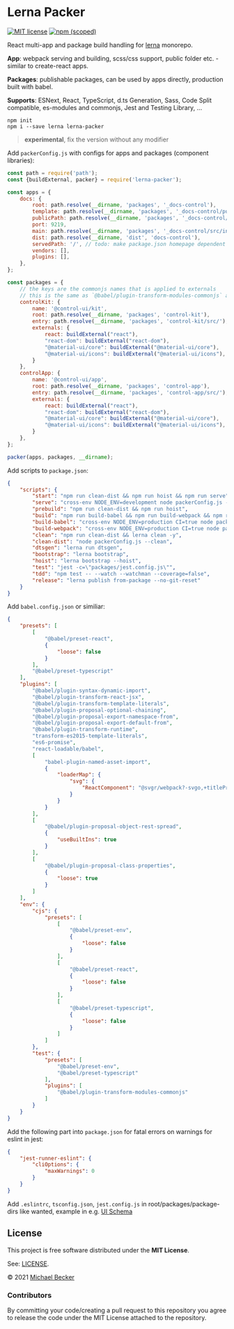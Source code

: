# Lerna Packer

[![MIT license](https://img.shields.io/npm/l/@ui-schema/ui-schema?style=flat-square)](https://github.com/ui-schema/ui-schema/blob/master/LICENSE)
[![npm (scoped)](https://img.shields.io/npm/v/lerna-packer?style=flat-square)](https://www.npmjs.com/package/lerna-packer)

React multi-app and package build handling for [lerna](https://github.com/lerna/lerna) monorepo.

**App**: webpack serving and building, scss/css support, public folder etc. - similar to create-react apps.

**Packages**: publishable packages, can be used by apps directly, production built with babel.

**Supports**: ESNext, React, TypeScript, d.ts Generation, Sass, Code Split compatible, es-modules and commonjs, Jest and Testing Library, ...

    npm init
    npm i --save lerna lerna-packer

> **experimental**, fix the version without any modifier

Add `packerConfig.js` with configs for apps and packages (component libraries):

```js
const path = require('path');
const {buildExternal, packer} = require('lerna-packer');

const apps = {
    docs: {
        root: path.resolve(__dirname, 'packages', '_docs-control'),
        template: path.resolve(__dirname, 'packages', '_docs-control/public/index.html'),
        publicPath: path.resolve(__dirname, 'packages', '_docs-control/public'),// dev-server
        port: 9219,
        main: path.resolve(__dirname, 'packages', '_docs-control/src/index.tsx'),
        dist: path.resolve(__dirname, 'dist', 'docs-control'),
        servedPath: '/', // todo: make package.json homepage dependent
        vendors: [],
        plugins: [],
    },
};

const packages = {
    // the keys are the commonjs names that is applied to externals
    // this is the same as `@babel/plugin-transform-modules-commonjs` applies
    controlKit: {
        name: '@control-ui/kit',
        root: path.resolve(__dirname, 'packages', 'control-kit'),
        entry: path.resolve(__dirname, 'packages', 'control-kit/src/'),
        externals: {
            react: buildExternal("react"),
            "react-dom": buildExternal("react-dom"),
            "@material-ui/core": buildExternal("@material-ui/core"),
            "@material-ui/icons": buildExternal("@material-ui/icons"),
        }
    },
    controlApp: {
        name: '@control-ui/app',
        root: path.resolve(__dirname, 'packages', 'control-app'),
        entry: path.resolve(__dirname, 'packages', 'control-app/src/'),
        externals: {
            react: buildExternal("react"),
            "react-dom": buildExternal("react-dom"),
            "@material-ui/core": buildExternal("@material-ui/core"),
            "@material-ui/icons": buildExternal("@material-ui/icons"),
        }
    },
};

packer(apps, packages, __dirname);
```

Add scripts to `package.json`:

```json
{
    "scripts": {
        "start": "npm run clean-dist && npm run hoist && npm run serve",
        "serve": "cross-env NODE_ENV=development node packerConfig.js --serve",
        "prebuild": "npm run clean-dist && npm run hoist",
        "build": "npm run build-babel && npm run build-webpack && npm run dtsgen",
        "build-babel": "cross-env NODE_ENV=production CI=true node packerConfig.js --build --babel",
        "build-webpack": "cross-env NODE_ENV=production CI=true node packerConfig.js --build --webpack",
        "clean": "npm run clean-dist && lerna clean -y",
        "clean-dist": "node packerConfig.js --clean",
        "dtsgen": "lerna run dtsgen",
        "bootstrap": "lerna bootstrap",
        "hoist": "lerna bootstrap --hoist",
        "test": "jest -c=\"packages/jest.config.js\"",
        "tdd": "npm test -- --watch --watchman --coverage=false",
        "release": "lerna publish from-package --no-git-reset"
    }
}
```

Add `babel.config.json` or similiar:

```json
{
    "presets": [
        [
            "@babel/preset-react",
            {
                "loose": false
            }
        ],
        "@babel/preset-typescript"
    ],
    "plugins": [
        "@babel/plugin-syntax-dynamic-import",
        "@babel/plugin-transform-react-jsx",
        "@babel/plugin-transform-template-literals",
        "@babel/plugin-proposal-optional-chaining",
        "@babel/plugin-proposal-export-namespace-from",
        "@babel/plugin-proposal-export-default-from",
        "@babel/plugin-transform-runtime",
        "transform-es2015-template-literals",
        "es6-promise",
        "react-loadable/babel",
        [
            "babel-plugin-named-asset-import",
            {
                "loaderMap": {
                    "svg": {
                        "ReactComponent": "@svgr/webpack?-svgo,+titleProp,+ref![path]"
                    }
                }
            }
        ],
        [
            "@babel/plugin-proposal-object-rest-spread",
            {
                "useBuiltIns": true
            }
        ],
        [
            "@babel/plugin-proposal-class-properties",
            {
                "loose": true
            }
        ]
    ],
    "env": {
        "cjs": {
            "presets": [
                [
                    "@babel/preset-env",
                    {
                        "loose": false
                    }
                ],
                [
                    "@babel/preset-react",
                    {
                        "loose": false
                    }
                ],
                [
                    "@babel/preset-typescript",
                    {
                        "loose": false
                    }
                ]
            ]
        },
        "test": {
            "presets": [
                "@babel/preset-env",
                "@babel/preset-typescript"
            ],
            "plugins": [
                "@babel/plugin-transform-modules-commonjs"
            ]
        }
    }
}
```

Add the following part into `package.json` for fatal errors on warnings for eslint in jest:

```json
{
    "jest-runner-eslint": {
        "cliOptions": {
            "maxWarnings": 0
        }
    }
}
```

Add `.eslintrc`, `tsconfig.json`, `jest.config.js` in root/packages/package-dirs like wanted, example in e.g. [UI Schema](https://github.com/ui-schema/ui-schema)

## License

This project is free software distributed under the **MIT License**.

See: [LICENSE](LICENSE).

© 2021 [Michael Becker](https://mlbr.xyz)

### Contributors

By committing your code/creating a pull request to this repository you agree to release the code under the MIT License attached to the repository.
